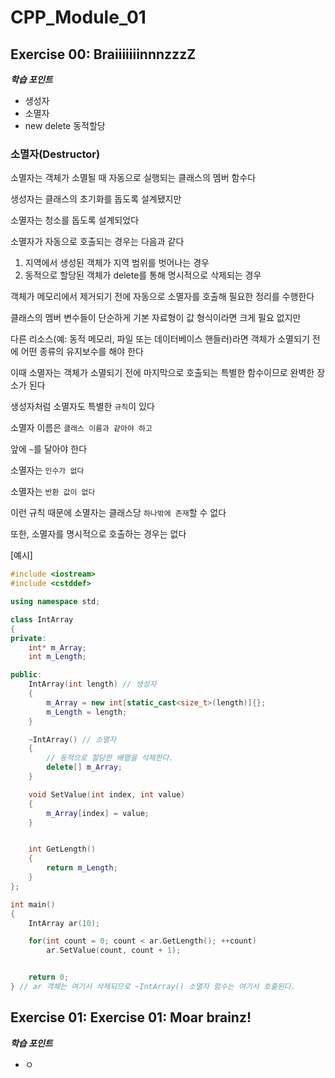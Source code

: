 # CPP_Module_01

## Exercise 00: BraiiiiiiinnnzzzZ

***학습 포인트***
- 생성자
- 소멸자
- new delete 동적할당

### 소멸자(Destructor)

소멸자는 객체가 소멸될 때 자동으로 실행되는 클래스의 멤버 함수다

생성자는 클래스의 초기화를 돕도록 설계됐지만

소멸자는 청소를 돕도록 설계되었다

소멸자가 자동으로 호출되는 경우는 다음과 같다

1. 지역에서 생성된 객체가 지역 범위를 벗어나는 경우
2. 동적으로 할당된 객체가 delete를 통해 명시적으로 삭제되는 경우

객체가 메모리에서 제거되기 전에 자동으로 소멸자를 호출해 필요한 정리를 수행한다

클래스의 멤버 변수들이 단순하게 기본 자료형이 값 형식이라면 크게 필요 없지만

다른 리소스(예: 동적 메모리, 파일 또는 데이터베이스 핸들러)라면 객체가 소멸되기 전에 어떤 종류의 유지보수를 해야 한다

이때 소멸자는 객체가 소멸되기 전에 마지막으로 호출되는 특별한 함수이므로 완벽한 장소가 된다

생성자처럼 소멸자도 특별한 `규칙`이 있다

소멸자 이름은 `클래스 이름과 같아야 하고` 

앞에 `~`를 달아야 한다

소멸자는 `인수가 없다`

소멸자는 `반환 값이 없다`

이런 규칙 때문에 소멸자는 클래스당 `하나밖에 존재`할 수 없다

또한, 소멸자를 명시적으로 호출하는 경우는 없다

[예시]

```cpp
#include <iostream>
#include <cstddef>

using namespace std;

class IntArray
{
private:
    int* m_Array;
    int m_Length;

public:
    IntArray(int length) // 생성자
    {        
        m_Array = new int[static_cast<size_t>(length)]{};
        m_Length = length;
    }

    ~IntArray() // 소멸자
    {
        // 동적으로 할당한 배열을 삭제한다.
        delete[] m_Array;
    }

    void SetValue(int index, int value)
    {
        m_Array[index] = value;
    }


    int GetLength()
    {
        return m_Length;
    }
};

int main()
{
    IntArray ar(10);

    for(int count = 0; count < ar.GetLength(); ++count)
        ar.SetValue(count, count + 1);


    return 0;
} // ar 객체는 여기서 삭제되므로 ~IntArray() 소멸자 함수는 여기서 호출된다.
```

## Exercise 01: Exercise 01: Moar brainz!

***학습 포인트***
- ㅇ

### 